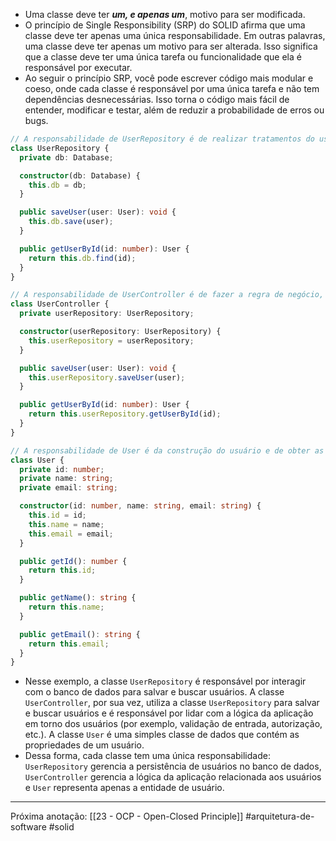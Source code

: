 - Uma classe deve ter ***um, e apenas um***, motivo para ser modificada.
- O princípio de Single Responsibility (SRP) do SOLID afirma que uma classe deve ter apenas uma única responsabilidade. Em outras palavras, uma classe deve ter apenas um motivo para ser alterada. Isso significa que a classe deve ter uma única tarefa ou funcionalidade que ela é responsável por executar.
- Ao seguir o princípio SRP, você pode escrever código mais modular e coeso, onde cada classe é responsável por uma única tarefa e não tem dependências desnecessárias. Isso torna o código mais fácil de entender, modificar e testar, além de reduzir a probabilidade de erros ou bugs.

```typescript
// A responsabilidade de UserRepository é de realizar tratamentos do user dentro do banco de dados
class UserRepository {
  private db: Database;

  constructor(db: Database) {
    this.db = db;
  }

  public saveUser(user: User): void {
    this.db.save(user);
  }

  public getUserById(id: number): User {
    return this.db.find(id);
  }
}

// A responsabilidade de UserController é de fazer a regra de negócio, chamando o UserRepository, caso necessário.
class UserController {
  private userRepository: UserRepository;

  constructor(userRepository: UserRepository) {
    this.userRepository = userRepository;
  }

  public saveUser(user: User): void {
    this.userRepository.saveUser(user);
  }

  public getUserById(id: number): User {
    return this.userRepository.getUserById(id);
  }
}

// A responsabilidade de User é da construção do usuário e de obter as propriedades desse objeto criado
class User {
  private id: number;
  private name: string;
  private email: string;

  constructor(id: number, name: string, email: string) {
    this.id = id;
    this.name = name;
    this.email = email;
  }

  public getId(): number {
    return this.id;
  }

  public getName(): string {
    return this.name;
  }

  public getEmail(): string {
    return this.email;
  }
}
```

- Nesse exemplo, a classe `UserRepository` é responsável por interagir com o banco de dados para salvar e buscar usuários. A classe `UserController`, por sua vez, utiliza a classe `UserRepository` para salvar e buscar usuários e é responsável por lidar com a lógica da aplicação em torno dos usuários (por exemplo, validação de entrada, autorização, etc.). A classe `User` é uma simples classe de dados que contém as propriedades de um usuário.
- Dessa forma, cada classe tem uma única responsabilidade: `UserRepository` gerencia a persistência de usuários no banco de dados, `UserController` gerencia a lógica da aplicação relacionada aos usuários e `User` representa apenas a entidade de usuário.
---
Próxima anotação: [[23 - OCP - Open-Closed Principle]]
#arquitetura-de-software #solid 